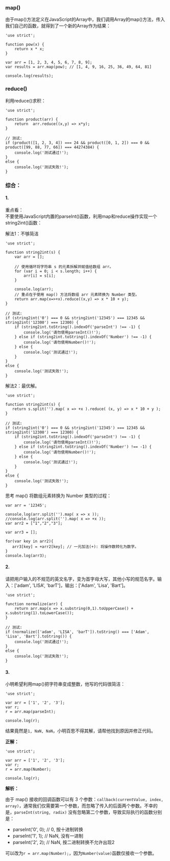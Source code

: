 ### map()

由于map()方法定义在JavaScript的Array中，我们调用Array的map()方法，传入我们自己的函数，就得到了一个新的Array作为结果：

```
'use strict';

function pow(x) {
    return x * x;
}

var arr = [1, 2, 3, 4, 5, 6, 7, 8, 9];
var results = arr.map(pow); // [1, 4, 9, 16, 25, 36, 49, 64, 81]

console.log(results);
```


### reduce()

利用reduce()求积：

```
'use strict';

function product(arr) {
    return  arr.reduce((x,y) => x*y);
}

// 测试:
if (product([1, 2, 3, 4]) === 24 && product([0, 1, 2]) === 0 && product([99, 88, 77, 66]) === 44274384) {
    console.log('测试通过!');
}
else {
    console.log('测试失败!');
}
```

### 综合：
#### 1.
重点看：<br>
不要使用JavaScript内置的parseInt()函数，利用map和reduce操作实现一个string2int()函数：

解法1：不够简洁
```
'use strict';

function string2int(s) {
    var arr = [];
    
    // 使用循环将字符串 s 的元素拆解并赋值给数组 arr。
    for (var i = 0; i < s.length; i++) {
        arr[i] = s[i];
    }

    console.log(arr);
    // 重点在于使用 map() 方法将数组 arr 元素转换为 Number 类型。
    return arr.map(x=>+x).reduce((x,y) => x * 10 + y);
}

// 测试:
if (string2int('0') === 0 && string2int('12345') === 12345 && string2int('12300') === 12300) {
    if (string2int.toString().indexOf('parseInt') !== -1) {
        console.log('请勿使用parseInt()!');
    } else if (string2int.toString().indexOf('Number') !== -1) {
        console.log('请勿使用Number()!');
    } else {
        console.log('测试通过!');
    }
}
else {
    console.log('测试失败!');
}
```
解法2：最优解。
```
'use strict';

function string2int(s) {
   return s.split('').map( x => +x ).reduce( (x, y) => x * 10 + y );
}

// 测试:
if (string2int('0') === 0 && string2int('12345') === 12345 && string2int('12300') === 12300) {
    if (string2int.toString().indexOf('parseInt') !== -1) {
        console.log('请勿使用parseInt()!');
    } else if (string2int.toString().indexOf('Number') !== -1) {
        console.log('请勿使用Number()!');
    } else {
        console.log('测试通过!');
    }
}
else {
    console.log('测试失败!');
}
```
思考 map() 将数组元素转换为 Number 类型的过程：
```
var arr = '12345';

console.log(arr.split('').map( x => x ));
//console.log(arr.split('').map( x => +x ));
var arr2 = ["1","2","3"];

var arr3 = [];

for(var key in arr2){
   arr3[key] = +arr2[key]; // 一元加法(+): 将操作数转化为数字。
}
console.log(arr3);
```

#### 2.
请把用户输入的不规范的英文名字，变为首字母大写，其他小写的规范名字。输入：['adam', 'LISA', 'barT']，输出：['Adam', 'Lisa', 'Bart']。

```
'use strict';

function normalize(arr) {
    return arr.map(x => x.substring(0,1).toUpperCase() + x.substring(1).toLowerCase());
}

// 测试:
if (normalize(['adam', 'LISA', 'barT']).toString() === ['Adam', 'Lisa', 'Bart'].toString()) {
    console.log('测试通过!');
}
else {
    console.log('测试失败!');
}
```

#### 3.

小明希望利用map()把字符串变成整数，他写的代码很简洁：
```
'use strict';

var arr = ['1', '2', '3'];
var r;
r = arr.map(parseInt);

console.log(r);
```
结果竟然是`1, NaN, NaN`，小明百思不得其解，请帮他找到原因并修正代码。

**正解：**
```
'use strict';

var arr = ['1', '2', '3'];
var r;
r = arr.map(Number);

console.log(r);
```
**解析：**

由于 map() 接收的回调函数可以有 3 个参数：`callback(currentValue, index, array)`，通常我们仅需要第一个参数，而忽略了传入的后面两个参数。不幸的是，`parseInt(string, radix)` 没有忽略第二个参数，导致实际执行的函数分别是：

- parseInt('0', 0); // 0, 按十进制转换
- parseInt('1', 1); // NaN, 没有一进制
- parseInt('2', 2); // NaN, 按二进制转换不允许出现2

可以改为`r = arr.map(Number);`，因为`Number(value)`函数仅接收一个参数。